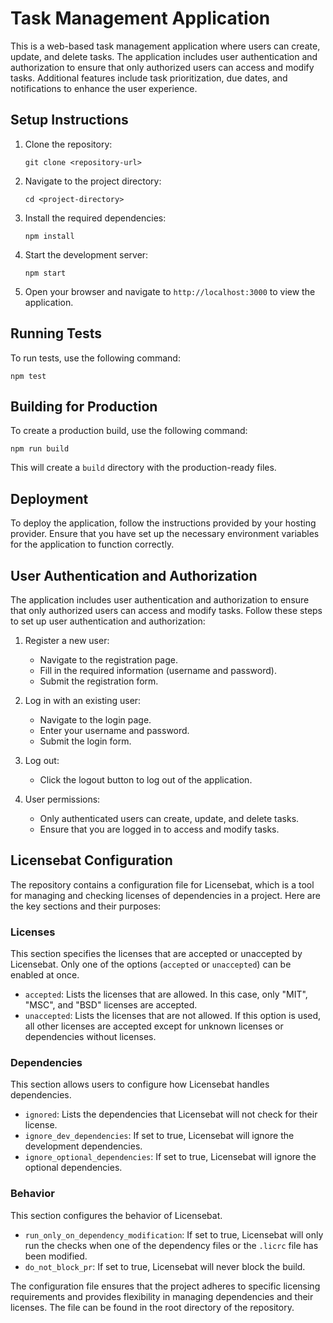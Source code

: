 # Task Management Application

This is a web-based task management application where users can create, update, and delete tasks. The application includes user authentication and authorization to ensure that only authorized users can access and modify tasks. Additional features include task prioritization, due dates, and notifications to enhance the user experience.

## Setup Instructions

1. Clone the repository:
   ```
   git clone <repository-url>
   ```

2. Navigate to the project directory:
   ```
   cd <project-directory>
   ```

3. Install the required dependencies:
   ```
   npm install
   ```

4. Start the development server:
   ```
   npm start
   ```

5. Open your browser and navigate to `http://localhost:3000` to view the application.

## Running Tests

To run tests, use the following command:
```
npm test
```

## Building for Production

To create a production build, use the following command:
```
npm run build
```

This will create a `build` directory with the production-ready files.

## Deployment

To deploy the application, follow the instructions provided by your hosting provider. Ensure that you have set up the necessary environment variables for the application to function correctly.

## User Authentication and Authorization

The application includes user authentication and authorization to ensure that only authorized users can access and modify tasks. Follow these steps to set up user authentication and authorization:

1. Register a new user:
   - Navigate to the registration page.
   - Fill in the required information (username and password).
   - Submit the registration form.

2. Log in with an existing user:
   - Navigate to the login page.
   - Enter your username and password.
   - Submit the login form.

3. Log out:
   - Click the logout button to log out of the application.

4. User permissions:
   - Only authenticated users can create, update, and delete tasks.
   - Ensure that you are logged in to access and modify tasks.

## Licensebat Configuration

The repository contains a configuration file for Licensebat, which is a tool for managing and checking licenses of dependencies in a project. Here are the key sections and their purposes:

### Licenses

This section specifies the licenses that are accepted or unaccepted by Licensebat. Only one of the options (`accepted` or `unaccepted`) can be enabled at once.

- `accepted`: Lists the licenses that are allowed. In this case, only "MIT", "MSC", and "BSD" licenses are accepted.
- `unaccepted`: Lists the licenses that are not allowed. If this option is used, all other licenses are accepted except for unknown licenses or dependencies without licenses.

### Dependencies

This section allows users to configure how Licensebat handles dependencies.

- `ignored`: Lists the dependencies that Licensebat will not check for their license.
- `ignore_dev_dependencies`: If set to true, Licensebat will ignore the development dependencies.
- `ignore_optional_dependencies`: If set to true, Licensebat will ignore the optional dependencies.

### Behavior

This section configures the behavior of Licensebat.

- `run_only_on_dependency_modification`: If set to true, Licensebat will only run the checks when one of the dependency files or the `.licrc` file has been modified.
- `do_not_block_pr`: If set to true, Licensebat will never block the build.

The configuration file ensures that the project adheres to specific licensing requirements and provides flexibility in managing dependencies and their licenses. The file can be found in the root directory of the repository.
